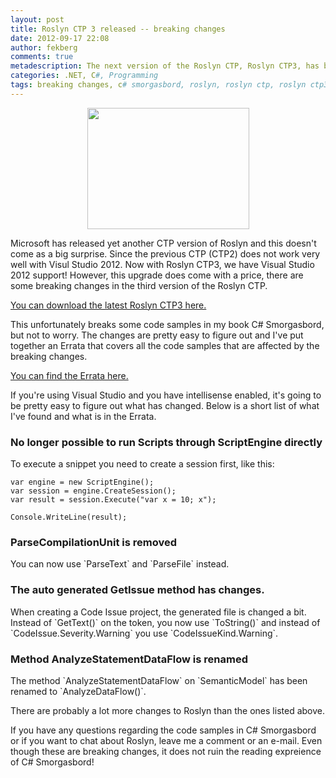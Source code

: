 ```yaml
---
layout: post
title: Roslyn CTP 3 released -- breaking changes
date: 2012-09-17 22:08
author: fekberg
comments: true
metadescription: The next version of the Roslyn CTP, Roslyn CTP3, has been released and it has some breaking changes!
categories: .NET, C#, Programming
tags: breaking changes, c# smorgasbord, roslyn, roslyn ctp, roslyn ctp3
---
```

<div style="width: 259px; margin: 0 auto;"><img src="https://cdn.filipekberg.se/fekberg-blog/wp-content/uploads/2012/09/breakingchains.jpg" alt="" title="breakingchains" width="259" height="194" class="aligncenter size-full wp-image-1095" /></div>

Microsoft has released yet another CTP version of Roslyn and this doesn't come as a big surprise. Since the previous CTP (CTP2) does not work very well with Visul Studio 2012. Now with Roslyn CTP3, we have Visual Studio 2012 support! However, this upgrade does come with a price, there are some breaking changes in the third version of the Roslyn CTP.<!--excerpt-->

<a href="http://www.microsoft.com/en-us/download/details.aspx?id=34685">You can download the latest Roslyn CTP3 here.</a>

This unfortunately breaks some code samples in my book C# Smorgasbord, but not to worry. The changes are pretty easy to figure out and I've put together an Errata that covers all the code samples that are affected by the breaking changes.

<a href="http://books.filipekberg.se/Errata">You can find the Errata here.</a>

If you're using Visual Studio and you have intellisense enabled, it's going to be pretty easy to figure out what has changed. Below is a short list of what I've found and what is in the Errata.

<h3>No longer possible to run Scripts through ScriptEngine directly</h3>
To execute a snippet you need to create a session first, like this:

	var engine = new ScriptEngine();
	var session = engine.CreateSession();
	var result = session.Execute("var x = 10; x");

	Console.WriteLine(result);

<h3>ParseCompilationUnit is removed</h3>
You can now use `ParseText` and `ParseFile` instead.

<h3>The auto generated GetIssue method has changes.</h3> 
When creating a Code Issue project, the generated file is changed a bit. Instead of `GetText()` on the token, you now use `ToString()` and instead of `CodeIssue.Severity.Warning` you use `CodeIssueKind.Warning`.

<h3>Method AnalyzeStatementDataFlow is renamed</h3>
The method `AnalyzeStatementDataFlow` on `SemanticModel` has been renamed to `AnalyzeDataFlow()`.

There are probably a lot more changes to Roslyn than the ones listed above.

If you have any questions regarding the code samples in C# Smorgasbord or if you want to chat about Roslyn, leave me a comment or an e-mail. Even though these are breaking changes, it does not ruin the reading expreience of C# Smorgasbord!